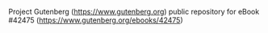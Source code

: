 Project Gutenberg (https://www.gutenberg.org) public repository for eBook #42475 (https://www.gutenberg.org/ebooks/42475)
